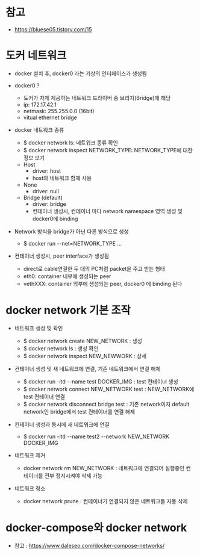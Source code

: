 
# 참고

- https://bluese05.tistory.com/15

# 도커 네트워크

- docker 설치 후, docker0 라는 가상의 인터페이스가 생성됨

- docker0 ?
    - 도커가 자체 제공하는 네트워크 드라이버 중 브리지(Bridge)에 해당
    - ip: 172.17.42.1
    - netmask: 255.255.0.0 (16bit)
    - vitual ethernet bridge

- docker 네트워크 종류
    - $ docker network ls: 네트워크 종류 확인
    - $ docker network inspect NETWORK_TYPE: NETWORK_TYPE에 대한 정보 보기
    - Host
        - driver: host
        - host와 네트워크 함께 사용
    - None
        - driver: null
    - Bridge (default)
        - driver: bridge
        - 컨테이너 생성시, 컨테이너 마다 network namespace 영역 생성 및 docker0에 binding
    

- Network 방식을 bridge가 아닌 다른 방식으로 생성
    - $ docker run --net=NETWORK_TYPE ...

- 컨테이너 생성시, peer interface가 생성됨
    - direct로 cable연결한 두 대의 PC처럼 packet을 주고 받는 형태
    - eth0: container 내부에 생성되는 peer
    - vethXXX: container 외부에 생성되는 peer, docker0 에 binding 된다

# docker network 기본 조작

- 네트워크 생성 및 확인
    - $ docker network create NEW_NETWORK   : 생성
    - $ docker network ls                   : 생성 확인
    - $ docker network inspect NEW_NEWWORK  : 상세

- 컨테이너 생성 및 새 네트워크에 연결, 기존 네트워크에서 연결 해제
    - $ docker run -itd --name test DOCKER_IMG : test 컨테이너 생성
    - $ docker network connect NEW_NETWORK test : NEW_NETWORK에 test 컨테이너 연결
    - $ docker network disconnect bridge test : 기존 network이자 default network인 bridge에서 test 컨테이너를 연결 해제 

- 컨테이너 생성과 동시에 새 네트워크에 연결
    - $ docker run -itd --name test2 --network NEW_NETWORK DOCKER_IMG

- 네트워크 제거
    - docker network rm NEW_NETWORK : 네트워크에 연결되어 실행중인 컨테이너를 전부 정지시켜야 삭제 가능

- 네트워크 청소
    - docker network prune : 컨테이너가 연결되지 않은 네트워크들 자동 삭제

# docker-compose와 docker network

- 참고 : https://www.daleseo.com/docker-compose-networks/